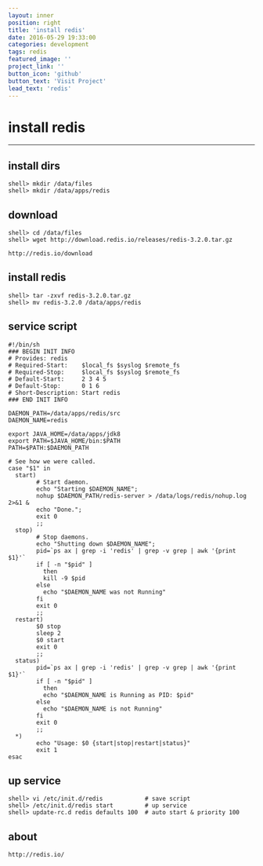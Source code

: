 ```yaml
---
layout: inner
position: right
title: 'install redis'
date: 2016-05-29 19:33:00
categories: development
tags: redis
featured_image: ''
project_link: ''
button_icon: 'github'
button_text: 'Visit Project'
lead_text: 'redis'
---
```


# install redis

---

## install dirs

	shell> mkdir /data/files
	shell> mkdir /data/apps/redis

## download

	shell> cd /data/files
	shell> wget http://download.redis.io/releases/redis-3.2.0.tar.gz

	http://redis.io/download

## install redis

	shell> tar -zxvf redis-3.2.0.tar.gz
	shell> mv redis-3.2.0 /data/apps/redis

## service script
	
	#!/bin/sh
	### BEGIN INIT INFO
	# Provides: redis
	# Required-Start:    $local_fs $syslog $remote_fs
	# Required-Stop:     $local_fs $syslog $remote_fs
	# Default-Start:     2 3 4 5
	# Default-Stop:      0 1 6
	# Short-Description: Start redis
	### END INIT INFO

	DAEMON_PATH=/data/apps/redis/src
	DAEMON_NAME=redis

	export JAVA_HOME=/data/apps/jdk8
	export PATH=$JAVA_HOME/bin:$PATH
	PATH=$PATH:$DAEMON_PATH

	# See how we were called.
	case "$1" in
	  start)
	        # Start daemon.
	        echo "Starting $DAEMON_NAME";
	        nohup $DAEMON_PATH/redis-server > /data/logs/redis/nohup.log 2>&1 &
	        echo "Done.";
	        exit 0
	        ;;
	  stop)
	        # Stop daemons.
	        echo "Shutting down $DAEMON_NAME";
	        pid=`ps ax | grep -i 'redis' | grep -v grep | awk '{print $1}'`
	        if [ -n "$pid" ]
	          then
	          kill -9 $pid
	        else
	          echo "$DAEMON_NAME was not Running"
	        fi
	        exit 0
	        ;;
	  restart)
	        $0 stop
	        sleep 2
	        $0 start
	        exit 0
	        ;;
	  status)
	        pid=`ps ax | grep -i 'redis' | grep -v grep | awk '{print $1}'`
	        if [ -n "$pid" ]
	          then
	          echo "$DAEMON_NAME is Running as PID: $pid"
	        else
	          echo "$DAEMON_NAME is not Running"
	        fi
	        exit 0
	        ;;
	  *)
	        echo "Usage: $0 {start|stop|restart|status}"
	        exit 1
	esac

## up service
	
	shell> vi /etc/init.d/redis            # save script
	shell> /etc/init.d/redis start         # up service
	shell> update-rc.d redis defaults 100  # auto start & priority 100

## about
	
	http://redis.io/